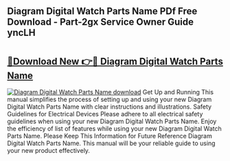 ## Diagram Digital Watch Parts Name PDf Free Download - Part-2gx Service Owner Guide yncLH

# <h2><a href="http://dfm2wz.blite.top/?on=Diagram+Digital+Watch+Parts+Name">🔗Download New 👉🔴 Diagram Digital Watch Parts Name</a></h2>

[![Diagram Digital Watch Parts Name download](https://i.imgur.com/lujVjoI.png)](http://dfm2wz.blite.top/?on=Diagram+Digital+Watch+Parts+Name)
Get Up and Running This manual simplifies the process of setting up and using your new Diagram Digital Watch Parts Name with clear instructions and illustrations. Safety Guidelines for Electrical Devices Please adhere to all electrical safety guidelines when using your new Diagram Digital Watch Parts Name. Enjoy the efficiency of list of features while using your new Diagram Digital Watch Parts Name. Please Keep This Information for Future Reference Diagram Digital Watch Parts Name. This manual will be your reliable guide to using your new product effectively.
